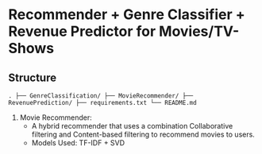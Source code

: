 # Recommender + Genre Classifier + Revenue Predictor for Movies/TV-Shows
## Structure 
``` 
. ├── GenreClassification/ ├── MovieRecommender/ ├── RevenuePrediction/ ├── requirements.txt └── README.md 
```
1. Movie Recommender:
   - A hybrid recommender that uses a combination Collaborative filtering and Content-based filtering to recommend movies to users.
   - Models Used: TF-IDF + SVD
